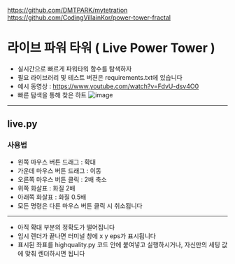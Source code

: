 https://github.com/DMTPARK/mytetration
https://github.com/CodingVillainKor/power-tower-fractal
# 라이브 파워 타워 ( Live Power Tower )
- 실시간으로 빠르게 파워타워 함수를 탐색하자
- 필요 라이브러리 및 테스트 버젼은 requirements.txt에 있습니다
- 예시 동영상 : https://www.youtube.com/watch?v=FdvU-dsv4O0
- 빠른 탐색을 통해 찾은 하트
![image](https://github.com/kysth0707/LivePowerTower/assets/83905675/34d75cf1-a793-411e-89e9-83424edf0238)

---------
## live.py
### 사용법
- 왼쪽 마우스 버튼 드래그 : 확대
- 가운데 마우스 버튼 드래그 : 이동
- 오른쪽 마우스 버튼 클릭 : 2배 축소
- 위쪽 화살표 : 화질 2배
- 아래쪽 화살표 : 화질 0.5배
- 모든 명령은 다른 마우스 버튼 클릭 시 취소됩니다
-----------
- 아직 확대 부분의 정확도가 떨어집니다
- 임시 렌더가 끝나면 터미널 창에 x y eps가 표시됩니다
- 표시된 좌표를 highquality.py 코드 안에 붙여넣고 실행하시거나, 자신만의 세팅 값에 맞춰 렌더하시면 됩니다